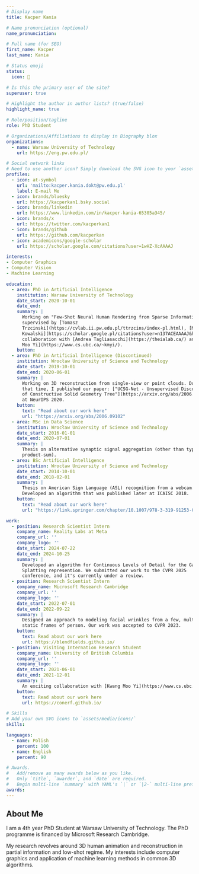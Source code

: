 ```yaml
---
# Display name
title: Kacper Kania

# Name pronunciation (optional)
name_pronunciation: 

# Full name (for SEO)
first_name: Kacper 
last_name: Kania

# Status emoji
status:
  icon: 👀️

# Is this the primary user of the site?
superuser: true

# Highlight the author in author lists? (true/false)
highlight_name: true

# Role/position/tagline
role: PhD Student

# Organizations/Affiliations to display in Biography blox
organizations:
  - name: Warsaw University of Technology
    url: https://eng.pw.edu.pl/

# Social network links
# Need to use another icon? Simply download the SVG icon to your `assets/media/icons/` folder.
profiles:
  - icon: at-symbol
    url: 'mailto:kacper.kania.dokt@pw.edu.pl'
    label: E-mail Me
  - icon: brands/bluesky
    url: https://kacperkan1.bsky.social
  - icon: brands/linkedin
    url: https://www.linkedin.com/in/kacper-kania-65305a345/
  - icon: brands/x
    url: https://twitter.com/kacperkan1
  - icon: brands/github
    url: https://github.com/kacperkan
  - icon: academicons/google-scholar
    url: https://scholar.google.com/citations?user=1wHZ-XcAAAAJ

interests:
- Computer Graphics
- Computer Vision
- Machine Learning

education:
  - area: PhD in Artificial Intelligence
    institution: Warsaw University of Technology
    date_start: 2020-10-01
    date_end: 
    summary: |
      Working on "Few-Shot Neural Human Rendering from Sparse Information",
      supervised by [Tomasz
      Trzcinski](https://cvlab.ii.pw.edu.pl/ttrzcins/index-pl.html), [Marek
      Kowalski](https://scholar.google.pl/citations?user=n137ACEAAAAJ&hl=en) in
      collaboration with [Andrea Tagliasacchi](https://theialab.ca/) and [Kwang
      Moo Yi](https://www.cs.ubc.ca/~kmyi/).
    button:
  - area: PhD in Artificial Intelligence (Discontinued)
    institution: Wrocław University of Science and Technology
    date_start: 2019-10-01
    date_end: 2020-06-01
    summary: |
      Working on 3D reconstruction from single-view or point clouds. During
      that time, I published our paper: ["UCSG-Net - Unsupervised Discovering
      of Constructive Solid Geometry Tree"](https://arxiv.org/abs/2006.09102)
      at NeurIPS 2020.
    button: 
      text: "Read about our work here"
      url: "https://arxiv.org/abs/2006.09102"
  - area: MSc in Data Science
    institution: Wrocław University of Science and Technology
    date_start: 2016-01-01
    date_end: 2020-07-01
    summary: |
      Thesis on alternative synaptic signal aggregation (other than typical
      product-sum). 
  - area: BSc Artificial Intelligence
    institution: Wrocław University of Science and Technology
    date_start: 2014-10-01
    date_end: 2018-02-01
    summary: |
      Thesis on American Sign Language (ASL) recognition from a webcam.
      Developed an algorithm that was published later at ICAISC 2018.
    button:
      text: "Read about our work here"
      url: "https://link.springer.com/chapter/10.1007/978-3-319-91253-0_10"

work:
  - position: Research Scientist Intern
    company_name: Reality Labs at Meta
    company_url: ''
    company_logo: ''
    date_start: 2024-07-22
    date_end: 2024-10-25
    summary: |
      Developed an algorithm for Continuous Levels of Detail for the Gaussian
      Splatting represention. We submitted our work to the CVPR 2025
      conference, and it's currently under a review.
  - position: Research Scientist Intern
    company_name: Microsoft Research Cambridge
    company_url: ''
    company_logo: ''
    date_start: 2022-07-01
    date_end: 2022-09-22
    summary: |
      Designed an approach to modeling facial wrinkles from a few, multi-view
      static frames of person. Our work was accepted to CVPR 2023. 
    button: 
      text: Read about our work here
      url: https://blendfields.github.io/
  - position: Visiting Internation Research Student
    company_name: University of British Columbia
    company_url: ''
    company_logo: ''
    date_start: 2021-06-01
    date_end: 2021-12-01
    summary: |
      An exciting collaboration with [Kwang Moo Yi](https://www.cs.ubc.ca/~kmyi/) and [Andrea Tagliasacchi](https://theialab.ca/) which lasts to this day. We managed to extend learnable radiance fields with controllability capabilities for a post-hoc artistic editions.  Our work was accepted to CVPR 2022. 
    button: 
      text: Read about our work here
      url: https://conerf.github.io/

# Skills
# Add your own SVG icons to `assets/media/icons/`
skills:

languages:
  - name: Polish
    percent: 100
  - name: English
    percent: 90

# Awards.
#   Add/remove as many awards below as you like.
#   Only `title`, `awarder`, and `date` are required.
#   Begin multi-line `summary` with YAML's `|` or `|2-` multi-line prefix and indent 2 spaces below.
awards:
---
```


## About Me
I am a 4th year PhD Student at Warsaw University of Technology. The PhD
programme is financed by Microsoft Research Cambridge. 

My research revolves around 3D human animation and reconstruction in partial
information and low-shot regime. My interests include computer graphics and
application of machine learning methods in common 3D algorithms.
